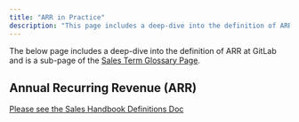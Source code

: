 ```yaml
---
title: "ARR in Practice"
description: "This page includes a deep-dive into the definition of ARR at GitLab and is a sub-page of the Sales Term Glossary Page"
---
```


The below page includes a deep-dive into the definition of ARR at GitLab and is a sub-page of the [Sales Term Glossary Page](/handbook/sales/sales-term-glossary/).

## Annual Recurring Revenue (ARR)

[Please see the Sales Handbook Definitions Doc](https://docs.google.com/document/d/1UaKPTQePAU1RxtGSVb-BujdKiPVoepevrRh8q5bvbBg/edit#bookmark=id.4z6lmbtfepzq)
